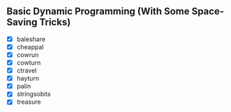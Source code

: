 ## Basic Dynamic Programming (With Some Space-Saving Tricks)
- [x] baleshare
- [x] cheappal
- [x] cowrun
- [x] cowturn
- [x] ctravel
- [x] hayturn
- [x] palin
- [x] stringsobits
- [x] treasure
